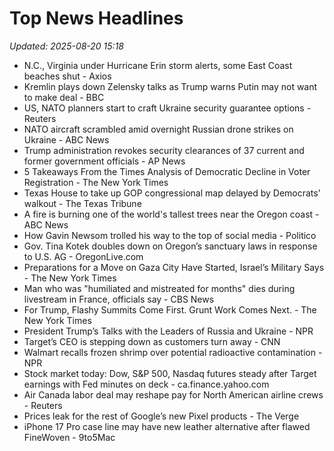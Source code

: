 # Top News Headlines

_Updated: 2025-08-20 15:18_

- N.C., Virginia under Hurricane Erin storm alerts, some East Coast beaches shut - Axios
- Kremlin plays down Zelensky talks as Trump warns Putin may not want to make deal - BBC
- US, NATO planners start to craft Ukraine security guarantee options - Reuters
- NATO aircraft scrambled amid overnight Russian drone strikes on Ukraine - ABC News
- Trump administration revokes security clearances of 37 current and former government officials - AP News
- 5 Takeaways From the Times Analysis of Democratic Decline in Voter Registration - The New York Times
- Texas House to take up GOP congressional map delayed by Democrats’ walkout - The Texas Tribune
- A fire is burning one of the world's tallest trees near the Oregon coast - ABC News
- How Gavin Newsom trolled his way to the top of social media - Politico
- Gov. Tina Kotek doubles down on Oregon’s sanctuary laws in response to U.S. AG - OregonLive.com
- Preparations for a Move on Gaza City Have Started, Israel’s Military Says - The New York Times
- Man who was "humiliated and mistreated for months" dies during livestream in France, officials say - CBS News
- For Trump, Flashy Summits Come First. Grunt Work Comes Next. - The New York Times
- President Trump’s Talks with the Leaders of Russia and Ukraine - NPR
- Target’s CEO is stepping down as customers turn away - CNN
- Walmart recalls frozen shrimp over potential radioactive contamination - NPR
- Stock market today: Dow, S&P 500, Nasdaq futures steady after Target earnings with Fed minutes on deck - ca.finance.yahoo.com
- Air Canada labor deal may reshape pay for North American airline crews - Reuters
- Prices leak for the rest of Google’s new Pixel products - The Verge
- iPhone 17 Pro case line may have new leather alternative after flawed FineWoven - 9to5Mac